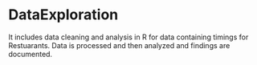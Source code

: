 # DataExploration

It includes data cleaning and analysis in R for data containing timings for Restuarants. 
Data is processed and then analyzed and findings are documented. 
